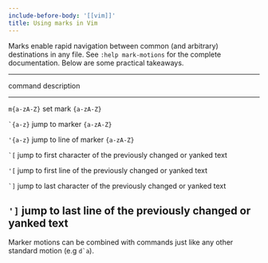 ```yaml
---
include-before-body: '[[vim]]'
title: Using marks in Vim
---
```


Marks enable rapid navigation between common (and arbitrary) destinations in any file. See `:help mark-motions` for the complete documentation. Below are some practical takeaways.

----------------------------------------------------------------------------------------------------
command             description                                                       
----------------    --------------------------------------------------------------------------------
`m{a-zA-Z}`         set mark `{a-zA-Z}`

`` `{a-z} ``        jump to marker `{a-zA-Z}`

`'{a-z}`            jump to line of marker `{a-zA-Z}`

`` `[ ``            jump to first character of the previously changed or yanked text

`'[`                jump to first line of the previously changed or yanked text

`` `] ``            jump to last character of the previously changed or yanked text

`']`                jump to last line of the previously changed or yanked text
----------------------------------------------------------------------------------------------------

Marker motions can be combined with commands just like any other standard motion (e.g ``d`a``).
